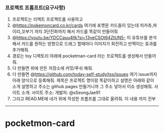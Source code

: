 ### 프로젝트 프롬프트(요구사항)

1. 프로젝트는 리액트 프로젝트를 사용하고
2.  @https://pokemoncard.co.kr/cards  여기에 포켓몬 카드들이 있는데 피카츄,파이리,꼬부기 까지 3단진화까지 해서 카드를 똑같이 만들어줘
3. @https://youtu.be/YDCCauu4lIk?si=13yeCSOt64ZtUN5- 이 유튜브를 분석해서 카드를 원하는 방향으로 드래그 할때마다 이미지가 회전하고 반짝이는 효과를 추가해줘.
4. 경로는 toy 디렉토리 아래에 pocketman-card 라는 프로젝트를 생성해서 만들어줘.
5. 다 만들면 위에 만든 저장소에 커밋/푸쉬 해줘.
6. 다 만들면 @https://github.com/today-self-study/tss/issues 여기 issue까지 아래 양식으로 등록해줘.  제목은 프로젝트 명이랑 똑같이하고 설명은 아래와 같이 소개 설명하고 주소는 github pages 만들거니까 그 주소 넣어서 이슈 생성해줘.
사이트 소개:
사이트 주소:
개발자: @sSeongJae91
7. 그리고 READ.ME에 내가 위에 작성한 프롬프를 그대로 올려줘. 이 내용 까지 전부

---

# pocketmon-card
